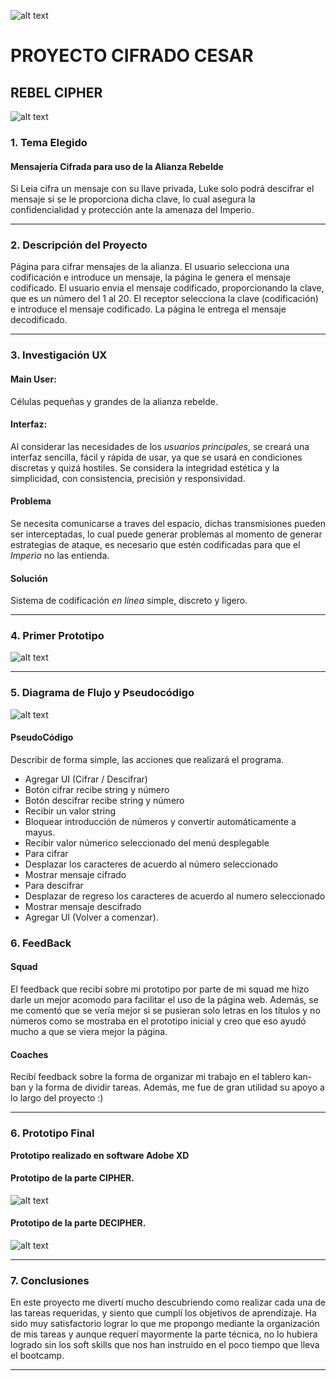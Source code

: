 ![alt text](https://lh3.googleusercontent.com/9XKgLWecXp5JPVlETWV9D48X62dZvASvDUrgnKxxlFQW4rH90GEXtPZ7tBqyX8mY8el2fNSDRb0w_cbdFOhQKjdmCVAzY6ztfWBEuMa-vuaTsokgsBbwNO3HR19H2gwlIVEdtu_GnDNA11gkYY1JXcdHUdxGajB2Rp0MGZxXHgto51TZYF5WtNHAoOsEf3zq6I6XvZJJEp-bnjKy8xLB1Lp6eg9Q6ozruDvheKd0LgzRWfQuuPa0uH0qWaRyrREcl91zgWowXzeqQxL-E4SejkrZnUHGr4U9ZKVv2tNhvha8mGHqCWZEQi2ynCauY_xdpDP5Hb81Fm-Ps4wi66Kj2QQ734ZNlmj9ouh-zZNccyrzG7-K0Hmf8CcQAWmipDp_HX9rGdmxz6eCaIy7BjlCnNqpQo9t9NG5yGyPTRKaD8_QXTpMgS7b9kxXbF3Rkgq7zBnQ5WU0mwzKXQdk96HPc4eD6cBXCyz96jKqnd5uQGLviXnry19vitqjZuQUeLpcOTUIaKfqdEfpTeef4Zj4aU16JDyCp-1lIL7PCudYZW_NFfnilEikLqtK0gHXFySjlcJbYO-s5rJPQirc6V4SlvsmB9Tk9nHBMvzxHy-tUtfTKNlyp_gq7dNDo99toh63s-VNpgpgwLmNC_fF035UOY8l8XtxpNJKhkHlT-xA60ftPKKNSvq8i0z7=w607-h289-no "title")

# PROYECTO CIFRADO CESAR

## **REBEL CIPHER**

![alt text](https://cdn0.iconfinder.com/data/icons/movies-8/64/rebel_alliance_hollywood_cinema_film-128.png "logo")

### 1. Tema Elegido
#### Mensajería Cifrada para uso de la Alianza Rebelde

Si Leia cifra un mensaje con su llave privada, Luke solo podrá descifrar el mensaje si se le proporciona dicha clave,  lo cual asegura la confidencialidad y protección ante la amenaza del Imperio.
___
### 2. Descripción del Proyecto

Página para cifrar mensajes de la alianza. 
El usuario selecciona una codificación e introduce un mensaje, la página le genera el mensaje codificado.
El usuario envia el mensaje codificado, proporcionando la clave, que es un número del 1 al 20.
El receptor selecciona la clave (codificación) e introduce el mensaje codificado.
La página le entrega el mensaje decodificado.
___
### 3. Investigación UX
#### Main User:
Células pequeñas y grandes de la alianza rebelde.
#### Interfaz:
Al considerar las necesidades de los _usuarios principales_, se creará una interfaz sencilla, fácil y rápida de usar, ya que se usará en condiciones discretas y quizá hostiles. Se considera la integridad estética y la simplicidad, con consistencia, precisión y responsividad.
#### Problema
Se necesita comunicarse a traves del espacio, dichas transmisiones pueden ser interceptadas, lo cual puede generar problemas al momento de generar estrategias de ataque, es necesario que estén codificadas para que el _Imperio_ no las entienda.
#### Solución
Sistema de codificación _en línea_ simple, discreto y ligero.
___
### 4. Primer Prototipo

![alt text](https://lh3.googleusercontent.com/20pt6EioE609APW-l0_2zibIdh4hRZo0Cc3QjUj7jdep-X9lePPRTMdPqBg5eBJ5KSywsydUndvvRvKQiltgBs3VdPxSD8Ua4pTnmjJJpyE6EeYdOdOmA9IfyeJjk0NJ12v-UrsZyAA0qCvOLM08Ts-fGNI_VE-p0VBpH1H_sw3p5npu2hl1w8vDbyHzO9BHGI7Cq9XtfIcTI_Ch-gfTvNsJMFGy7cIEtvibggJ1_0WyJ8kdM3hYzkfhVyrz-E8QSIvb2JFEUu3qHUphMW8jxr2Cmro25SofCVQBZk9aT859LN-nMl7UlrGoxhoYK4sqZO9bJMhFcsT9zb2j8x6aubwsxQd4z383-XJPF9VMXkp_eiJyyDVdokouACcLPA4TsRNFKvzD27oFzgEQfAXPKTDRmOCT2CxNZASGRyQ2rwOkxwB_JzIKBfzLqmGQmF5H_8sjLD2hGjLOTVWCkD1I04fa7DsH6LKYrAsjcoaCU6F_XS9A4U7OThjKoH6jsS3pUeO9fFEAqAAyVNTy8gnez5anpcQPQgcjP0LaohZKtxlxe6wimIPoGojxh8rBD4FYwGulu2Iyg1TWjxx8RmStHyR7B8Yl0OiwSiusYVjIdh367EFKOwf23Oog5yxpExfSaIWdHiMfqXPpHD235JggcgsXJtYBgPWN_7Tfqkk8CLMWvy39YXgDAudi=w948-h757-no "primerproto")
___
### 5. Diagrama de Flujo y Pseudocódigo

![alt text](https://i.ibb.co/M2wD5Xg/diagram.jpg "diagrama")

#### PseudoCódigo

Describir de forma simple, las acciones que realizará el programa.
* Agregar UI (Cifrar / Descifrar)
* Botón cifrar recibe string y número
* Botón descifrar recibe string y número
* Recibir un valor string
* Bloquear introducción de números y convertir automáticamente a mayus.
* Recibir valor númerico seleccionado del menú desplegable
* Para cifrar
* Desplazar los caracteres de acuerdo al número seleccionado
* Mostrar mensaje cifrado
* Para descifrar
* Desplazar de regreso los caracteres de acuerdo al numero seleccionado
* Mostrar mensaje descifrado
* Agregar UI (Volver a comenzar).


### 6. FeedBack
#### Squad

El feedback que recibí sobre mi prototipo por parte de mi squad me hizo darle un mejor acomodo para facilitar el uso de la página web.
Además, se me comentó que se vería mejor si se pusieran solo letras en los títulos y no números como se mostraba en el prototipo inicial y creo que eso ayudó mucho a que se viera mejor la página.

#### Coaches

Recibí feedback sobre la forma de organizar mi trabajo en el tablero kan-ban y la forma de dividir tareas. Además, me fue de gran utilidad su apoyo a lo largo del proyecto :)
___
### 6. Prototipo Final
**Prototipo realizado en software Adobe XD**

#### Prototipo de la parte CIPHER.

![alt text](https://i.ibb.co/jkbM6PJ/prototypecipher.png "protocipher")

#### Prototipo de la parte DECIPHER.

![alt text](https://i.ibb.co/wLQFDhg/prototypedecipher.png "protdecipher")
___
### 7. Conclusiones

En este proyecto me divertí mucho descubriendo como realizar cada una de las tareas requeridas, y siento que cumplí los objetivos de aprendizaje. 
Ha sido muy satisfactorio lograr lo que me propongo mediante la organización de mis tareas y aunque requerí mayormente la parte técnica, no lo hubiera logrado sin los soft skills que nos han instruido en el poco tiempo que lleva el bootcamp.
___